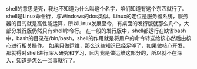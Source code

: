 ﻿shell的意思是壳，我也不知道为什么叫这个名字，咱们知道有这个东西就行了。shell是Linux命令行，与Windows的dos类似。Linux的定位是服务器系统，服务器的目的就是高性能运算，所以Linux发展至今，有桌面的发行版就那么几个，大部分发行版仍然只有shell命令行。
在一般的发行版中，shell都运行在缺省bash中，bash的目录在/bin/bash，shell的作用就是将用户的命令转送给核心然后由核心进行相关操作。
如果只做运维，那么这些知识已经足够了，如果做核心开发，那就得对shell进行深入研究和学习，因为我是做运维这部分的，所以就不在深入，知道是怎么一回事就行了。
